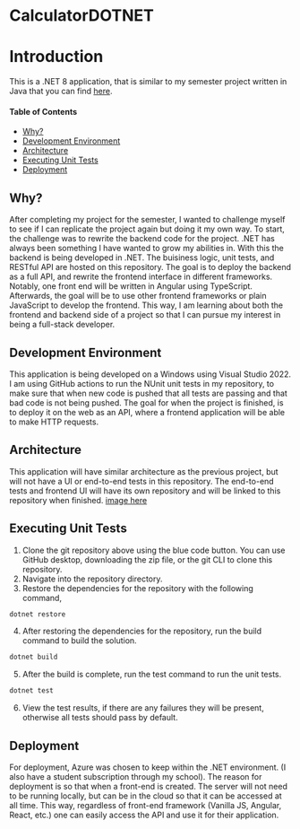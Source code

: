 # CalculatorDOTNET

# Introduction
This is a .NET 8 application, that is similar to my semester project written in Java that you can find [here](https://github.com/TreyBMorris/SWE3643TestingProject). 

#### Table of Contents
- [Why?](#why)
- [Development Environment](#development-environment)
- [Architecture](#architecture)
- [Executing Unit Tests](#executing-unit-tests)
- [Deployment](#deployment)


## Why? 
After completing my project for the semester, I wanted to challenge myself to see if I can replicate the project again but doing it my own way. To start, the challenge was to rewrite the backend code for the project. .NET has always been something I have wanted to grow my abilities in. With this the backend is being developed in .NET. The buisiness logic, unit tests, and RESTful API are hosted on this repository. The goal is to deploy the backend as a full API, and rewrite the frontend interface in different frameworks. Notably, one front end will be written in Angular using TypeScript. Afterwards, the goal will be to use other frontend frameworks or plain JavaScript to develop the frontend. This way, I am learning about both the frontend and backend side of a project so that I can pursue my interest in being a full-stack developer.

## Development Environment
This application is being developed on a Windows using Visual Studio 2022. I am using GitHub actions to run the NUnit unit tests in my repository, to make sure that when new code is pushed that all tests are passing and that bad code is not being pushed. The goal for when the project is finished, is to deploy it on the web as an API, where a frontend application will be able to make HTTP requests.

## Architecture
This application will have similar architecture as the previous project, but will not have a UI or end-to-end tests in this repository. The end-to-end tests and frontend UI will have its own repository and will be linked to this repository when finished.
[image here]()


## Executing Unit Tests
1. Clone the git repository above using the blue code button. You can use GitHub desktop, downloading the zip file, or the git CLI to clone this repository.
2. Navigate into the repository directory.
3. Restore the dependencies for the repository with the following command,
```bash
dotnet restore
```

4. After restoring the dependencies for the repository, run the build command to build the solution.
```bash
dotnet build
```

5. After the build is complete, run the test command to run the unit tests.
```bash
dotnet test
```

6. View the test results, if there are any failures they will be present, otherwise all tests should pass by default.


## Deployment
For deployment, Azure was chosen to keep within the .NET environment. (I also have a student subscription through my school). The reason for deployment is so that when a front-end is created. The server will not need to be running locally, but can be in the cloud so that it can be accessed at all time. This way, regardless of front-end framework (Vanilla JS, Angular, React, etc.) one can easily access the API and use it for their application.